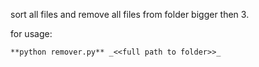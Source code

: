 sort all files and remove all files from folder bigger then 3.

for usage:

    **python remover.py** _<<full path to folder>>_ 